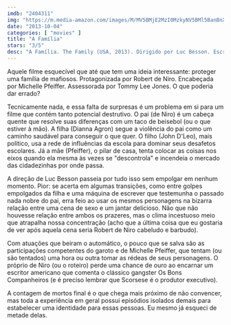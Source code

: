 ```yaml
---
imdb: "2404311"
img: "https://m.media-amazon.com/images/M/MV5BMjE2MzI0MzkyNV5BMl5BanBnXkFtZTcwMjQ2MDM2OQ@@._V1_SX101_CR0,0,101,150_.jpg"
date: "2013-10-04"
categories: [ "movies" ]
title: "A Família"
stars: "3/5"
desc: "A Família. The Family (USA, 2013). Dirigido por Luc Besson. Escrito por Luc Besson, Michael Caleo, Tonino Benacquista. Com Robert De Niro, Michelle Pfeiffer, Dianna Agron, John D'Leo, Tommy Lee Jones, Jimmy Palumbo, Domenick Lombardozzi, Stan Carp, Vincent Pastore."
---
```

Aquele filme esquecível que até que tem uma ideia interessante: proteger uma família de mafiosos. Protagonizada por Robert de Niro. Encabeçada por Michelle Pfeiffer. Assessorada por Tommy Lee Jones. O que poderia dar errado?

Tecnicamente nada, e essa falta de surpresas é um problema em si para um filme que contém tanto potencial destrutivo. O pai (de Niro) é um cabeça quente que resolve suas diferenças com um taco de beisebol (ou o que estiver à mão). A filha (Dianna Agron) segue a violência do pai como um caminho saudável para conseguir o que quer. O filho (John D'Leo), mais político, usa a rede de influências da escola para dominar seus desafetos escolares. Já a mãe (Pfeiffer), o pilar de casa, tenta colocar as coisas nos eixos quando ela mesma às vezes se "descontrola" e incendeia o mercado das cidadezinhas por onde passa.

A direção de Luc Besson passeia por tudo isso sem empolgar em nenhum momento. Pior: se acerta em algumas transições, como entre golpes empolgados da filha e uma máquina de escrever que testemunha o passado nada nobre do pai, erra feio ao usar os mesmos personagens na bizarra relação entre uma cena de sexo e um jantar delicioso. Não que não houvesse relação entre ambos os prazeres, mas o clima incestuoso meio que atrapalha nossa concentração (acho que a última coisa que eu gostaria de ver após aquela cena seria Robert de Niro cabeludo e barbudo).

Com atuações que beiram o automático, o pouco que se salva são as participações competentes do garoto e de Michelle Pfeiffer, que tentam (ou são tentados) uma hora ou outra tomar as rédeas de seus personagens. O próprio de Niro (ou o roteiro) perde uma chance de ouro ao encarnar um escritor americano que comenta o clássico gangster Os Bons Companheiros (e é preciso lembrar que Scorsese é o produtor executivo).

A contagem de mortos final é o que chega mais próximo de não convencer, mas toda a experiência em geral possui episódios isolados demais para estabelecer uma identidade para essas pessoas. Eu mesmo já esqueci de metade delas. 
